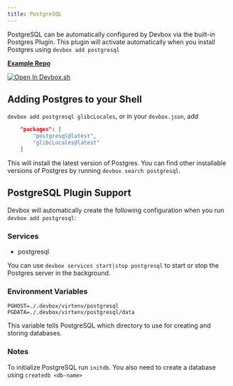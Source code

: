 ```yaml
---
title: PostgreSQL
---
```

PostgreSQL can be automatically configured by Devbox via the built-in Postgres Plugin. This plugin will activate automatically when you install Postgres using `devbox add postgresql`

[**Example Repo**](https://github.com/jetpack-io/devbox/tree/main/examples/databases/postgres)

[![Open In Devbox.sh](https://jetpack.io/img/devbox/open-in-devbox.svg)](https://devbox.sh/github.com/jetpack-io/devbox?folder=examples/databases/postgres)

## Adding Postgres to your Shell

`devbox add postgresql glibcLocales`, or in your `devbox.json`, add

```json
    "packages": [
        "postgresql@latest",
        "glibcLocales@latest"
    ]
```

This will install the latest version of Postgres. You can find other installable versions of Postgres by running `devbox search postgresql`.

## PostgreSQL Plugin Support

Devbox will automatically create the following configuration when you run `devbox add postgresql`:

### Services
* postgresql

You can use `devbox services start|stop postgresql` to start or stop the Postgres server in the background.

### Environment Variables

`PGHOST=./.devbox/virtenv/postgresql`
`PGDATA=./.devbox/virtenv/postgresql/data`

This variable tells PostgreSQL which directory to use for creating and storing databases.

### Notes

To initialize PostgreSQL run `initdb`. You also need to create a database using `createdb <db-name>`

